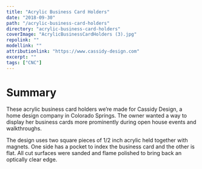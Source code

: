 ```yaml
---
title: "Acrylic Business Card Holders"
date: "2018-09-30"
path: "/acrylic-business-card-holders"
directory: "acrylic-business-card-holders"
coverImage: "AcrylicBusinessCardHolders (3).jpg"
repolink: ""
modellink: ""
attributionlink: "https://www.cassidy-design.com"
excerpt: ""
tags: ["CNC"]
---
```


# Summary

These acrylic business card holders we’re made for Cassidy Design, a home design company in Colorado Springs. The owner wanted a way to display her business cards more prominently during open house events and walkthroughs.

The design uses two square pieces of 1/2 inch acrylic held together with magnets. One side has a pocket to index the business card and the other is flat. All cut surfaces were sanded and flame polished to bring back an optically clear edge.
